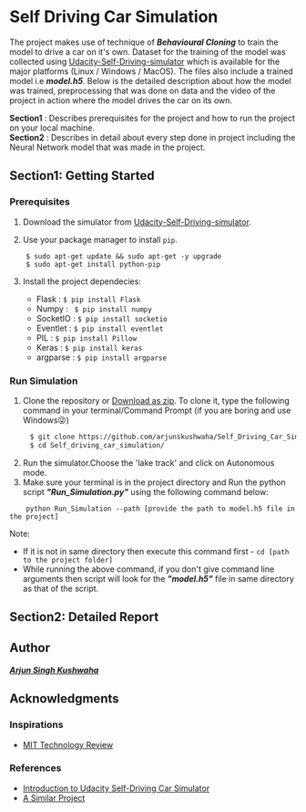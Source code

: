 # Self Driving Car Simulation
The project makes use of technique of **_Behavioural Cloning_** to train the model to drive a car on it's own.
Dataset for the training of the model was collected using [Udacity-Self-Driving-simulator](https://github.com/udacity/self-driving-car-sim) which is available for the major platforms (Linux / Windows / MacOS). The files also include a trained model i.e **_model.h5_**. Below is the detailed description about how the model was trained, preprocessing that was done on data and the video of the project in action where the model drives the car on its own.

**Section1** : Describes prerequisites for the project and how to run the project on your local machine.<br>
**Section2** : Describes in detail about every step done in project including the Neural Network model that was made in the project. 

## Section1: Getting Started

### Prerequisites

1. Download the simulator from [Udacity-Self-Driving-simulator](https://github.com/udacity/self-driving-car-sim#avaliable-game-builds-precompiled-builds-of-the-simulator).

2. Use your package manager to install `pip`.
```
    $ sudo apt-get update && sudo apt-get -y upgrade
    $ sudo apt-get install python-pip
```
3. Install the project dependecies:

    - Flask : ```$ pip install Flask```
    - Numpy : ``` $ pip install numpy```
    - SocketIO : ```$ pip install socketio``` 
    - Eventlet : ```$ pip install eventlet```
    - PIL : ```$ pip install Pillow```
    - Keras : ```$ pip install keras```
    - argparse : ```$ pip install argparse```

### Run Simulation
1. Clone the repository or [Download as zip](https://github.com/arjunskushwaha/Self_Driving_Car_Simulation/archive/master.zip). To clone it, type the following command in your terminal/Command Prompt (if you are boring and use Windows😜)<br>
```sh
     $ git clone https://github.com/arjunskushwaha/Self_Driving_Car_Simulation.git
     $ cd Self_driving_car_simulation/
```
2. Run the simulator.Choose the 'lake track' and click on Autonomous mode.<br>
3. Make sure your terminal is in the project directory and Run the python script **_"Run_Simulation.py"_** using the following command below:
```
    python Run_Simulation --path [provide the path to model.h5 file in the project] 
```

Note: 
- If it is not in same directory then execute this command first - ``` cd [path to the project folder] ```
- While running the above command, if you don't give command line arguments then script will look for the **_"model.h5"_** file in same directory as that of the script.

## Section2: Detailed Report

## Author

**[_Arjun Singh Kushwaha_]()** 

## Acknowledgments
### Inspirations 
- [MIT Technology Review](https://www.technologyreview.com/s/609503/the-open-source-driving-simulator-that-trains-autonomous-vehicles/)

### References
- [Introduction to Udacity Self-Driving Car Simulator](https://towardsdatascience.com/introduction-to-udacity-self-driving-car-simulator-4d78198d301d)
- [A Similar Project](https://github.com/suri97/Self-Driving-Car-Simulation)
